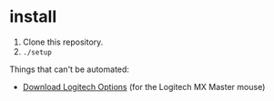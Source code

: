 # install

1. Clone this repository.
2. `./setup`

Things that can't be automated:
* [Download Logitech Options](http://support.logitech.com/en_us/software/options) (for the Logitech MX Master mouse)
